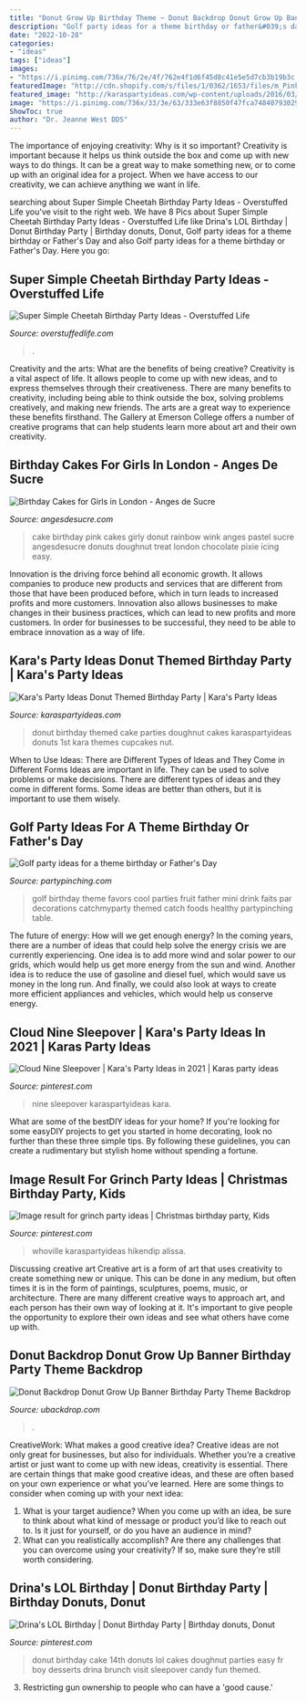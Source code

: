 ```yaml
---
title: "Donut Grow Up Birthday Theme ~ Donut Backdrop Donut Grow Up Banner Birthday Party Theme Backdrop"
description: "Golf party ideas for a theme birthday or father&#039;s day"
date: "2022-10-28"
categories:
- "ideas"
tags: ["ideas"]
images:
- "https://i.pinimg.com/736x/76/2e/4f/762e4f1d6f45d8c41e5e5d7cb3b19b3c.jpg"
featuredImage: "http://cdn.shopify.com/s/files/1/0362/1653/files/m_Pink_Birthday_Cake_grande.jpg?748511700618653495"
featured_image: "http://karaspartyideas.com/wp-content/uploads/2016/03/Donut-Themed-Birthday-Party-via-Karas-Party-Ideas-KarasPartyIdeas.com8_.jpg"
image: "https://i.pinimg.com/736x/33/3e/63/333e63f8850f47fca748407930298a4b.jpg"
ShowToc: true
author: "Dr. Jeanne West DDS"
---
```



The importance of enjoying creativity: Why is it so important?
Creativity is important because it helps us think outside the box and come up with new ways to do things. It can be a great way to make something new, or to come up with an original idea for a project. When we have access to our creativity, we can achieve anything we want in life.

	

		
searching about Super Simple Cheetah Birthday Party Ideas - Overstuffed Life you've visit to the right web. We have 8 Pics about Super Simple Cheetah Birthday Party Ideas - Overstuffed Life like Drina&#039;s LOL Birthday | Donut Birthday Party | Birthday donuts, Donut, Golf party ideas for a theme birthday or Father&#039;s Day and also Golf party ideas for a theme birthday or Father&#039;s Day. Here you go:
		
    
## Super Simple Cheetah Birthday Party Ideas - Overstuffed Life

<img loading=lazy src="https://overstuffedlife.com/wp-content/uploads/2015/07/Cheetah2Bbirthday2Bparty2Bgame2Bcheetah2Bballoon2Bscramble.jpg" onerror="this.onerror=null;this.src='https://tse1.mm.bing.net/th?id=OIP.I4r4MhkxOLSqiaT0p_eAEAHaLH&amp;pid=15.1';" alt="Super Simple Cheetah Birthday Party Ideas - Overstuffed Life">

_Source: overstuffedlife.com_

>. 

	

Creativity and the arts: What are the benefits of being creative?
Creativity is a vital aspect of life. It allows people to come up with new ideas, and to express themselves through their creativeness. There are many benefits to creativity, including being able to think outside the box, solving problems creatively, and making new friends. The arts are a great way to experience these benefits firsthand. The Gallery at Emerson College offers a number of creative programs that can help students learn more about art and their own creativity.

    
## Birthday Cakes For Girls In London - Anges De Sucre

<img loading=lazy src="http://cdn.shopify.com/s/files/1/0362/1653/files/m_Pink_Birthday_Cake_grande.jpg?748511700618653495" onerror="this.onerror=null;this.src='https://tse2.mm.bing.net/th?id=OIP.ZUshVtzt4euk08KuLsh85AHaHa&amp;pid=15.1';" alt="Birthday Cakes for Girls in London - Anges de Sucre">

_Source: angesdesucre.com_

>cake birthday pink cakes girly donut rainbow wink anges pastel sucre angesdesucre donuts doughnut treat london chocolate pixie icing easy. 

	

Innovation is the driving force behind all economic growth. It allows companies to produce new products and services that are different from those that have been produced before, which in turn leads to increased profits and more customers. Innovation also allows businesses to make changes in their business practices, which can lead to new profits and more customers. In order for businesses to be successful, they need to be able to embrace innovation as a way of life.

    
## Kara&#039;s Party Ideas Donut Themed Birthday Party | Kara&#039;s Party Ideas

<img loading=lazy src="http://karaspartyideas.com/wp-content/uploads/2016/03/Donut-Themed-Birthday-Party-via-Karas-Party-Ideas-KarasPartyIdeas.com8_.jpg" onerror="this.onerror=null;this.src='https://tse1.mm.bing.net/th?id=OIP.EVp4EC3RG10Ibl6AtbcqzAHaLH&amp;pid=15.1';" alt="Kara&#039;s Party Ideas Donut Themed Birthday Party | Kara&#039;s Party Ideas">

_Source: karaspartyideas.com_

>donut birthday themed cake parties doughnut cakes karaspartyideas donuts 1st kara themes cupcakes nut. 

	

When to Use Ideas: There are Different Types of Ideas and They Come in Different Forms
Ideas are important in life. They can be used to solve problems or make decisions. There are different types of ideas and they come in different forms. Some ideas are better than others, but it is important to use them wisely.

    
## Golf Party Ideas For A Theme Birthday Or Father&#039;s Day

<img loading=lazy src="http://partypinching.com/wp-content/uploads/2018/05/fpa.jpg" onerror="this.onerror=null;this.src='https://tse4.mm.bing.net/th?id=OIP.OvOyl0ZFWCIX9lnwo2-uLAHaLK&amp;pid=15.1';" alt="Golf party ideas for a theme birthday or Father&#039;s Day">

_Source: partypinching.com_

>golf birthday theme favors cool parties fruit father mini drink faits par decorations catchmyparty themed catch foods healthy partypinching table. 

	

The future of energy: How will we get enough energy?
In the coming years, there are a number of ideas that could help solve the energy crisis we are currently experiencing. One idea is to add more wind and solar power to our grids, which would help us get more energy from the sun and wind. Another idea is to reduce the use of gasoline and diesel fuel, which would save us money in the long run. And finally, we could also look at ways to create more efficient appliances and vehicles, which would help us conserve energy.

    
## Cloud Nine Sleepover | Kara&#039;s Party Ideas In 2021 | Karas Party Ideas

<img loading=lazy src="https://i.pinimg.com/736x/33/3e/63/333e63f8850f47fca748407930298a4b.jpg" onerror="this.onerror=null;this.src='https://tse4.mm.bing.net/th?id=OIP.sA2v_tMrp48AhFv3XsjHfAHaLH&amp;pid=15.1';" alt="Cloud Nine Sleepover | Kara&#039;s Party Ideas in 2021 | Karas party ideas">

_Source: pinterest.com_

>nine sleepover karaspartyideas kara. 

	

What are some of the bestDIY ideas for your home?
If you're looking for some easyDIY projects to get you started in home decorating, look no further than these three simple tips. By following these guidelines, you can create a rudimentary but stylish home without spending a fortune.

    
## Image Result For Grinch Party Ideas | Christmas Birthday Party, Kids

<img loading=lazy src="https://i.pinimg.com/736x/76/2e/4f/762e4f1d6f45d8c41e5e5d7cb3b19b3c.jpg" onerror="this.onerror=null;this.src='https://tse3.mm.bing.net/th?id=OIP.3p-nGjI-sRKhsyA5SKLRGQHaLH&amp;pid=15.1';" alt="Image result for grinch party ideas | Christmas birthday party, Kids">

_Source: pinterest.com_

>whoville karaspartyideas hikendip alissa. 

	

Discussing creative art
Creative art is a form of art that uses creativity to create something new or unique. This can be done in any medium, but often times it is in the form of paintings, sculptures, poems, music, or architecture. There are many different creative ways to approach art, and each person has their own way of looking at it. It's important to give people the opportunity to explore their own ideas and see what others have come up with.

    
## Donut Backdrop Donut Grow Up Banner Birthday Party Theme Backdrop

<img loading=lazy src="http://cdn.shopify.com/s/files/1/2801/1836/products/HU0810_1200x1200.jpg?v=1618390746" onerror="this.onerror=null;this.src='https://tse4.mm.bing.net/th?id=OIP.VgNlrnSkaPewfIAYLp1hkwHaFj&amp;pid=15.1';" alt="Donut Backdrop Donut Grow Up Banner Birthday Party Theme Backdrop">

_Source: ubackdrop.com_

>. 

	

CreativeWork: What makes a good creative idea?
Creative ideas are not only great for businesses, but also for individuals. Whether you’re a creative artist or just want to come up with new ideas, creativity is essential. There are certain things that make good creative ideas, and these are often based on your own experience or what you’ve learned. Here are some things to consider when coming up with your next idea: 
1) What is your target audience? When you come up with an idea, be sure to think about what kind of message or product you’d like to reach out to. Is it just for yourself, or do you have an audience in mind? 
2) What can you realistically accomplish? Are there any challenges that you can overcome using your creativity? If so, make sure they’re still worth considering.

    
## Drina&#039;s LOL Birthday | Donut Birthday Party | Birthday Donuts, Donut

<img loading=lazy src="https://i.pinimg.com/736x/ab/e5/68/abe56858d90a769d9670decb3a8359fb.jpg" onerror="this.onerror=null;this.src='https://tse2.mm.bing.net/th?id=OIP.qc57VR9gyumoWLm-h48fewHaJ3&amp;pid=15.1';" alt="Drina&#039;s LOL Birthday | Donut Birthday Party | Birthday donuts, Donut">

_Source: pinterest.com_

>donut birthday cake 14th donuts lol cakes doughnut parties easy fr boy desserts drina brunch visit sleepover candy fun themed. 

	

3. Restricting gun ownership to people who can have a 'good cause.'

